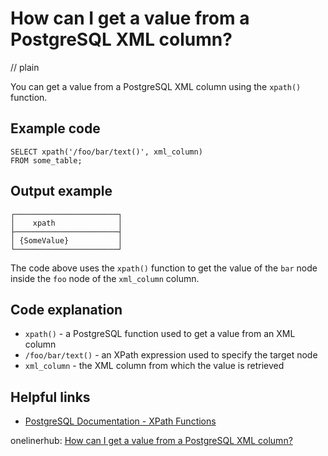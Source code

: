# How can I get a value from a PostgreSQL XML column?
// plain

You can get a value from a PostgreSQL XML column using the `xpath()` function.

## Example code

```
SELECT xpath('/foo/bar/text()', xml_column)
FROM some_table;
```

## Output example

```
┌───────────────────────┐
│    xpath              │
├───────────────────────┤
│ {SomeValue}           │
└───────────────────────┘
```

The code above uses the `xpath()` function to get the value of the `bar` node inside the `foo` node of the `xml_column` column.

## Code explanation

- `xpath()` - a PostgreSQL function used to get a value from an XML column
- `/foo/bar/text()` - an XPath expression used to specify the target node
- `xml_column` - the XML column from which the value is retrieved

## Helpful links
- [PostgreSQL Documentation - XPath Functions](https://www.postgresql.org/docs/current/xpath.html)

onelinerhub: [How can I get a value from a PostgreSQL XML column?](https://onelinerhub.com/postgresql/how-can-i-get-a-value-from-a-postgresql-xml-column)